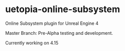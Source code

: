 # uetopia-online-subsystem
Online Subsystem plugin for Unreal Engine 4

Master Branch:  Pre-Alpha testing and development.  

Currently working on 4.15
